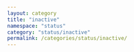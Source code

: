 ```yaml
---
layout: category
title: "inactive"
namespace: "status"
category: "status/inactive"
permalink: /categories/status/inactive/
---
```

